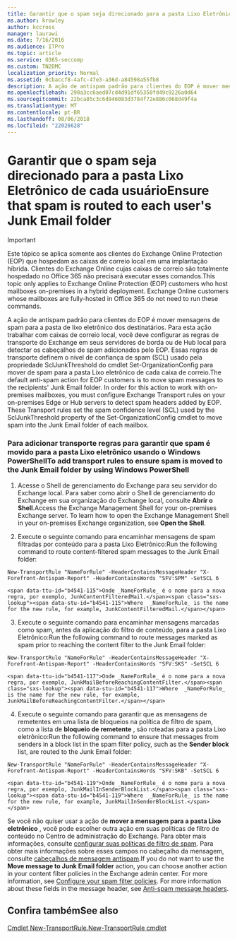 ```yaml
---
title: Garantir que o spam seja direcionado para a pasta Lixo Eletrônico de cada usuário
ms.author: krowley
author: kccross
manager: laurawi
ms.date: 7/16/2016
ms.audience: ITPro
ms.topic: article
ms.service: O365-seccomp
ms.custom: TN2DMC
localization_priority: Normal
ms.assetid: 0cbaccf8-4afc-47e3-a36d-a84598a55fb8
description: A ação de antispam padrão para clientes do EOP é mover mensagens de spam para a pasta de lixo eletrônico dos destinatários. Para esta ação trabalhar com caixas de correio local, você deve configurar as regras de transporte do Exchange em seus servidores de borda ou de Hub local para detectar os cabeçalhos de spam adicionados pelo EOP. Essas regras de transporte definem o nível de confiança de spam (SCL) usado pela propriedade SclJunkThreshold do cmdlet Set-OrganizationConfig para mover de spam para a pasta Lixo eletrônico de cada caixa de correio.
ms.openlocfilehash: 290a3cc6aed07cd4d91df65350fd49c9226a0d64
ms.sourcegitcommit: 22bca85c3c6d946083d3784f72e886c068d49f4a
ms.translationtype: MT
ms.contentlocale: pt-BR
ms.lasthandoff: 08/06/2018
ms.locfileid: "22026628"
---
```

# <a name="ensure-that-spam-is-routed-to-each-users-junk-email-folder"></a><span data-ttu-id="b4541-105">Garantir que o spam seja direcionado para a pasta Lixo Eletrônico de cada usuário</span><span class="sxs-lookup"><span data-stu-id="b4541-105">Ensure that spam is routed to each user's Junk Email folder</span></span>

> [!IMPORTANT]
> <span data-ttu-id="b4541-p102">Este tópico se aplica somente aos clientes do Exchange Online Protection (EOP) que hospedam as caixas de correio local em uma implantação híbrida. Clientes do Exchange Online cujas caixas de correio são totalmente hospedado no Office 365 não precisará executar esses comandos.</span><span class="sxs-lookup"><span data-stu-id="b4541-p102">This topic only applies to Exchange Online Protection (EOP) customers who host mailboxes on-premises in a hybrid deployment. Exchange Online customers whose mailboxes are fully-hosted in Office 365 do not need to run these commands.</span></span> 
  
<span data-ttu-id="b4541-p103">A ação de antispam padrão para clientes do EOP é mover mensagens de spam para a pasta de lixo eletrônico dos destinatários. Para esta ação trabalhar com caixas de correio local, você deve configurar as regras de transporte do Exchange em seus servidores de borda ou de Hub local para detectar os cabeçalhos de spam adicionados pelo EOP. Essas regras de transporte definem o nível de confiança de spam (SCL) usado pela propriedade SclJunkThreshold do cmdlet Set-OrganizationConfig para mover de spam para a pasta Lixo eletrônico de cada caixa de correio.</span><span class="sxs-lookup"><span data-stu-id="b4541-p103">The default anti-spam action for EOP customers is to move spam messages to the recipients' Junk Email folder. In order for this action to work with on-premises mailboxes, you must configure Exchange Transport rules on your on-premises Edge or Hub servers to detect spam headers added by EOP. These Transport rules set the spam confidence level (SCL) used by the SclJunkThreshold property of the Set-OrganizationConfig cmdlet to move spam into the Junk Email folder of each mailbox.</span></span> 
  
### <a name="to-add-transport-rules-to-ensure-spam-is-moved-to-the-junk-email-folder-by-using-windows-powershell"></a><span data-ttu-id="b4541-111">Para adicionar transporte regras para garantir que spam é movido para a pasta Lixo eletrônico usando o Windows PowerShell</span><span class="sxs-lookup"><span data-stu-id="b4541-111">To add transport rules to ensure spam is moved to the Junk Email folder by using Windows PowerShell</span></span>

1. <span data-ttu-id="b4541-p104">Acesse o Shell de gerenciamento do Exchange para seu servidor do Exchange local. Para saber como abrir o Shell de gerenciamento do Exchange em sua organização do Exchange local, consulte **Abrir o Shell**.</span><span class="sxs-lookup"><span data-stu-id="b4541-p104">Access the Exchange Management Shell for your on-premises Exchange server. To learn how to open the Exchange Management Shell in your on-premises Exchange organization, see **Open the Shell**.</span></span>
    
2. <span data-ttu-id="b4541-114">Execute o seguinte comando para encaminhar mensagens de spam filtradas por conteúdo para a pasta Lixo Eletrônico:</span><span class="sxs-lookup"><span data-stu-id="b4541-114">Run the following command to route content-filtered spam messages to the Junk Email folder:</span></span>
    
  ```
  New-TransportRule "NameForRule" -HeaderContainsMessageHeader "X-Forefront-Antispam-Report" -HeaderContainsWords "SFV:SPM" -SetSCL 6
  ```

    <span data-ttu-id="b4541-115">Onde _NameForRule_ é o nome para a nova regra, por exemplo, JunkContentFilteredMail.</span><span class="sxs-lookup"><span data-stu-id="b4541-115">Where  _NameForRule_ is the name for the new rule, for example, JunkContentFilteredMail.</span></span> 
    
3. <span data-ttu-id="b4541-116">Execute o seguinte comando para encaminhar mensagens marcadas como spam, antes da aplicação do filtro de conteúdo, para a pasta Lixo Eletrônico:</span><span class="sxs-lookup"><span data-stu-id="b4541-116">Run the following command to route messages marked as spam prior to reaching the content filter to the Junk Email folder:</span></span>
    
  ```
  New-TransportRule "NameForRule" -HeaderContainsMessageHeader "X-Forefront-Antispam-Report" -HeaderContainsWords "SFV:SKS" -SetSCL 6
  ```

    <span data-ttu-id="b4541-117">Onde _NameForRule_ é o nome para a nova regra, por exemplo, JunkMailBeforeReachingContentFilter.</span><span class="sxs-lookup"><span data-stu-id="b4541-117">Where  _NameForRule_ is the name for the new rule, for example, JunkMailBeforeReachingContentFilter.</span></span> 
    
4. <span data-ttu-id="b4541-118">Execute o seguinte comando para garantir que as mensagens de remetentes em uma lista de bloqueios na política de filtro de spam, como a lista de **bloqueio de remetente** , são roteadas para a pasta Lixo eletrônico:</span><span class="sxs-lookup"><span data-stu-id="b4541-118">Run the following command to ensure that messages from senders in a block list in the spam filter policy, such as the **Sender block** list, are routed to the Junk Email folder:</span></span> 
    
  ```
  New-TransportRule "NameForRule" -HeaderContainsMessageHeader "X-Forefront-Antispam-Report" -HeaderContainsWords "SFV:SKB" -SetSCL 6
  ```

    <span data-ttu-id="b4541-119">Onde _NameForRule_ é o nome para a nova regra, por exemplo, JunkMailInSenderBlockList.</span><span class="sxs-lookup"><span data-stu-id="b4541-119">Where  _NameForRule_ is the name for the new rule, for example, JunkMailInSenderBlockList.</span></span> 
    
<span data-ttu-id="b4541-p105">Se você não quiser usar a ação de **mover a mensagem para a pasta Lixo eletrônico** , você pode escolher outra ação em suas políticas de filtro de conteúdo no Centro de administração do Exchange. Para obter mais informações, consulte [configurar suas políticas de filtro de spam](configure-your-spam-filter-policies.md). Para obter mais informações sobre esses campos no cabeçalho da mensagem, consulte [cabeçalhos de mensagem antispam](anti-spam-message-headers.md).</span><span class="sxs-lookup"><span data-stu-id="b4541-p105">If you do not want to use the **Move message to Junk Email folder** action, you can choose another action in your content filter policies in the Exchange admin center. For more information, see [Configure your spam filter policies](configure-your-spam-filter-policies.md). For more information about these fields in the message header, see [Anti-spam message headers](anti-spam-message-headers.md).</span></span>
  
## <a name="see-also"></a><span data-ttu-id="b4541-123">Confira também</span><span class="sxs-lookup"><span data-stu-id="b4541-123">See also</span></span>

[<span data-ttu-id="b4541-124">Cmdlet New-TransportRule.</span><span class="sxs-lookup"><span data-stu-id="b4541-124">New-TransportRule cmdlet</span></span>](https://technet.microsoft.com/library/bb125138%28v=exchg.160%29.aspx)

